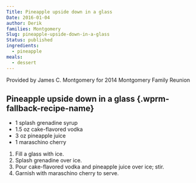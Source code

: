 ```yaml
---
Title: Pineapple upside down in a glass
Date: 2016-01-04
author: Derik
families: Montgomery
Slug: pineapple-upside-down-in-a-glass
Status: published
ingredients:
  - pineapple
meals:
  - dessert
---
```


Provided by James C. Montgomery for 2014 Montgomery Family Reunion <!--WPRM Recipe 148-->

<div class="wprm-fallback-recipe">

Pineapple upside down in a glass {.wprm-fallback-recipe-name}
--------------------------------

<div class="wprm-fallback-recipe-ingredients">

-   1 splash grenadine syrup
-   1.5 oz cake-flavored vodka
-   3 oz pineapple juice
-   1 maraschino cherry

</div>

<div class="wprm-fallback-recipe-instructions">

1.  Fill a glass with ice.
2.  Splash grenadine over ice.
3.  Pour cake-flavored vodka and pineapple juice over ice; stir.
4.  Garnish with maraschino cherry to serve.

</div>

<div class="wprm-fallback-recipe-notes">

</div>

</div>

<!--End WPRM Recipe-->
